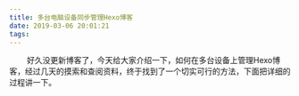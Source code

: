 ```yaml
---
title: 多台电脑设备同步管理Hexo博客
date: 2019-03-06 20:01:21
tags: 
---
```

&nbsp;&nbsp;&nbsp;&nbsp;&nbsp;&nbsp;&nbsp;&nbsp;好久没更新博客了，今天给大家介绍一下，如何在多台设备上管理Hexo博客，经过几天的摸索和查阅资料，终于找到了一个切实可行的方法，下面把详细的过程讲一下。